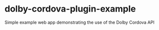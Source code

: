 dolby-cordova-plugin-example
============================

Simple example web app demonstrating the use of the Dolby Cordova API
